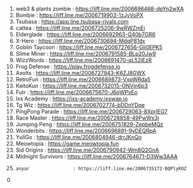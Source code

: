 1. web3 & plants zombie       : https://liff.line.me/2006696468-dpYn2wXA
4. Bombie                     : https://liff.line.me/2006719903-1zJvVoPX
5. Tsubasa                    : https://app.line.tsubasa-rivals.com
6. cattea                     : https://liff.line.me/2006725206-9wRWZmEj
7. Elderglade                 : https://liff.line.me/2006692963-Q40b7GR6
8. X-Hero                     : https://liff.line.me/2006730694-MdqP81dx
9. Goblin Taycoon             : https://liff.line.me/2006727656-Glj0EPK5
11. Slime Miner              : https://liff.line.me/2006791585-BLp20Jw9
12. WizzWords                : https://liff.line.me/2006691470-qL52jEzR
13. Frog Defense             : https://play.frogdefense.io
15. Axolts                   : https://liff.line.me/2006727943-K6ZJ8GWX
16. RetroFun                 : https://liff.line.me/2006689873-VxpWRda5
17. KeitoKun                 : https://liff.line.me/2006732015-ONVjn6p3
18. Futr                     : https://liff.line.me/2006675670-J6qWPvEo
19. Ixs Academy              : https://ixs-academy.ixswap.io
21. Tg Wiz                   : https://liff.line.me/2006702774-bDDnYDqe
22. PingPong Parade          : https://liff.line.me/2006729063-8XprlEG7
23. Race Master              : https://liff.line.me/2006728858-49PwWx3j
24. Jumping Peng             : https://liff.line.me/2006751829-ZepbeMQz
25. Wonderbits               : https://liff.line.me/2006696891-9yDEQRpA
26. YuliGo                   : https://liff.line.me/2006804946-drrJKnQo
27. Meowtopia                : https://game.meowtopia.fun
28. Sid Origins              : https://liff.line.me/2006790942-Wm8Q2GnA
29. Midnight Survivors       : https://liff.line.me/2006764671-D3Ww3AAA
30.     anyar                : https://liff.line.me/2006735172-BQPlyKOZ











0
